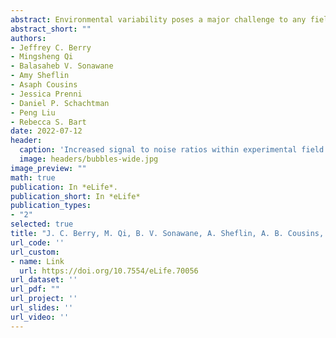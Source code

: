 ```yaml
---
abstract: Environmental variability poses a major challenge to any field study. Researchers attempt to mitigate this challenge through replication. Thus, the ability to detect experimental signals is determined by the degree of replication and the amount of environmental variation, noise, within the experimental system. A major source of noise in field studies comes from the natural heterogeneity of soil properties which create microtreatments throughout the field. In addition, the variation within different soil properties is often nonrandomly distributed across a field. We explore this challenge through a sorghum field trial dataset with accompanying plant, microbiome, and soil property data. Diverse sorghum genotypes and two watering regimes were applied in a split-plot design. We describe a process of identifying, estimating, and controlling for the effects of spatially distributed soil properties on plant traits and microbial communities using minimal degrees of freedom. Importantly, this process provides a method with which sources of environmental variation in field data can be identified and adjusted, improving our ability to resolve effects of interest and to quantify subtle phenotypes.
abstract_short: ""
authors:
- Jeffrey C. Berry
- Mingsheng Qi
- Balasaheb V. Sonawane
- Amy Sheflin
- Asaph Cousins
- Jessica Prenni
- Daniel P. Schachtman
- Peng Liu
- Rebecca S. Bart
date: 2022-07-12
header:
  caption: 'Increased signal to noise ratios within experimental field trials by regressing spatially distributed soil properties as principal components'
  image: headers/bubbles-wide.jpg
image_preview: ""
math: true
publication: In *eLife*.
publication_short: In *eLife*
publication_types:
- "2"
selected: true
title: "J. C. Berry, M. Qi, B. V. Sonawane, A. Sheflin, A. B. Cousins, J. Prenni, D. P. Schachtman, P. Liu*, R. S. Bart (2022). Increased signal to noise ratios within experimental field trials by regressing spatially distributed soil properties as principal components, eLife 11:e70056."
url_code: ''
url_custom:
- name: Link
  url: https://doi.org/10.7554/eLife.70056
url_dataset: ''
url_pdf: ""
url_project: ''
url_slides: ''
url_video: ''
---
```

